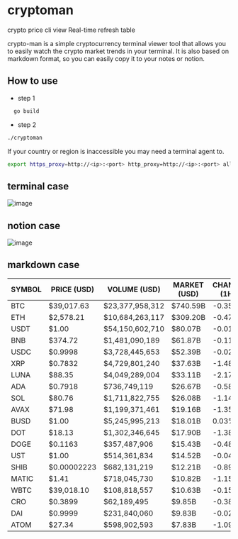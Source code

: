 # cryptoman
crypto price cli view Real-time refresh table 

crypto-man is a simple cryptocurrency terminal viewer tool that allows you to easily watch the crypto market trends in your terminal. It is also based on markdown format, so you can easily copy it to your notes or notion.

## How to use

- step 1
```bash
  go build
```

- step 2

```bash
./cryptoman
```


If your country or region is inaccessible you may need a terminal agent to.

```bash
export https_proxy=http://<ip>:<port> http_proxy=http://<ip>:<port> all_proxy=socks5://<ip>:<port>
```

## terminal case

![image](https://user-images.githubusercontent.com/14212375/158010667-83b6915b-39a8-4dab-82c8-42e21a5c26a1.png)

## notion case

 ![image](https://user-images.githubusercontent.com/14212375/158010811-25e52663-8bd3-40bf-8c75-40a97f3b3b9d.png)
 
 ## markdown case

| SYMBOL | PRICE (USD) |  VOLUME (USD)   | MARKET (USD) | CHANGE (1H) | CHANGE (24H) | CHANGE (7D) |
|--------|-------------|-----------------|--------------|-------------|--------------|-------------|
| BTC    | $39,017.63  | $23,377,958,312 | $740.59B     | -0.35%      |  0.18%       | -0.08%      |
| ETH    | $2,578.21   | $10,684,263,117 | $309.20B     | -0.47%      | -0.64%       | -2.27%      |
| USDT   | $1.00       | $54,150,602,710 | $80.07B      | -0.01%      | -0.03%       | -0.02%      |
| BNB    | $374.72     | $1,481,090,189  | $61.87B      | -0.11%      |  0.68%       | -0.84%      |
| USDC   | $0.9998     | $3,728,445,653  | $52.39B      | -0.02%      |  0.02%       | -0.06%      |
| XRP    | $0.7832     | $4,729,801,240  | $37.63B      | -1.48%      |  6.06%       |  7.65%      |
| LUNA   | $88.35      | $4,049,289,004  | $33.11B      | -2.17%      | -9.47%       |  3.48%      |
| ADA    | $0.7918     | $736,749,119    | $26.67B      | -0.58%      | -1.39%       | -7.32%      |
| SOL    | $80.76      | $1,711,822,755  | $26.08B      | -1.14%      | -1.30%       | -8.76%      |
| AVAX   | $71.98      | $1,199,371,461  | $19.16B      | -1.35%      | -4.39%       | -6.42%      |
| BUSD   | $1.00       | $5,245,995,213  | $18.01B      |  0.03%      |  0.14%       |  0.10%      |
| DOT    | $18.13      | $1,302,346,645  | $17.90B      | -1.38%      |  2.44%       |  7.96%      |
| DOGE   | $0.1163     | $357,487,906    | $15.43B      | -0.48%      | -0.37%       | -5.63%      |
| UST    | $1.00       | $514,361,834    | $14.52B      | -0.04%      | -0.12%       | -0.10%      |
| SHIB   | $0.00002223 | $682,131,219    | $12.21B      | -0.89%      | -0.98%       | -7.52%      |
| MATIC  | $1.41       | $718,045,730    | $10.82B      | -1.15%      | -1.99%       | -5.60%      |
| WBTC   | $39,018.10  | $108,818,557    | $10.63B      | -0.15%      |  0.02%       | -0.13%      |
| CRO    | $0.3899     | $62,189,495     | $9.85B       | -0.38%      |  1.33%       | -3.25%      |
| DAI    | $0.9999     | $231,840,060    | $9.83B       | -0.02%      |  0.01%       | -0.06%      |
| ATOM   | $27.34      | $598,902,593    | $7.83B       | -1.09%      | -0.86%       | -9.69%      |

